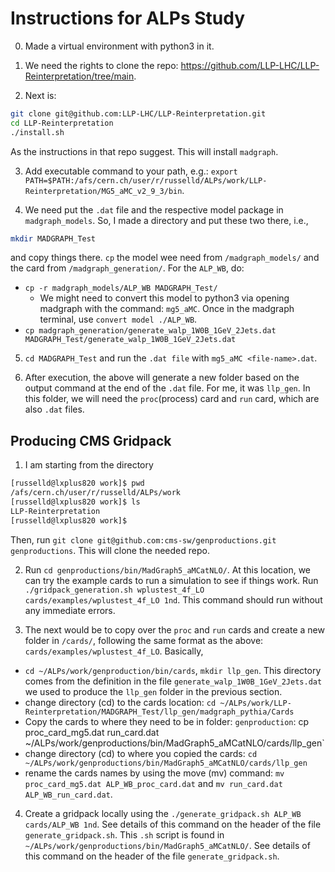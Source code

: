 # Instructions for ALPs Study
0. Made a virtual environment with python3 in it.

1. We need the rights to clone the repo: https://github.com/LLP-LHC/LLP-Reinterpretation/tree/main.
2. Next is: 
```bash
git clone git@github.com:LLP-LHC/LLP-Reinterpretation.git
cd LLP-Reinterpretation
./install.sh
```
As the instructions in that repo suggest. This will install `madgraph`.

3. Add executable command to your path, e.g.: `export PATH=$PATH:/afs/cern.ch/user/r/russelld/ALPs/work/LLP-Reinterpretation/MG5_aMC_v2_9_3/bin`.

4. We need put the `.dat` file and the respective model package in `madgraph_models`. So, I made a directory and put these two there, i.e.,
```bash
mkdir MADGRAPH_Test
```
and copy things there. `cp` the model wee need from `/madgraph_models/` and the card from `/madgraph_generation/`. For the `ALP_WB`, do:
 * `cp -r madgraph_models/ALP_WB MADGRAPH_Test/`
    * We might need to convert this model to python3 via opening madgraph with the command: `mg5_aMC`. Once in the madgraph terminal, use `convert model ./ALP_WB`. 
 * `cp madgraph_generation/generate_walp_1W0B_1GeV_2Jets.dat MADGRAPH_Test/generate_walp_1W0B_1GeV_2Jets.dat`

5. `cd MADGRAPH_Test` and run the `.dat file` with `mg5_aMC <file-name>.dat`.

6. After execution, the above will generate a new folder based on the output command at the end of the `.dat` file. For me, it was `llp_gen`. In this folder, we will need the `proc`(process) card and `run` card, which are also `.dat` files.


## Producing CMS Gridpack

1. I am starting from the directory 
```bash
[russelld@lxplus820 work]$ pwd
/afs/cern.ch/user/r/russelld/ALPs/work
[russelld@lxplus820 work]$ ls
LLP-Reinterpretation
[russelld@lxplus820 work]$
```
Then, run `git clone git@github.com:cms-sw/genproductions.git genproductions`. This will clone the needed repo.

2. Run `cd genproductions/bin/MadGraph5_aMCatNLO/`. At this location, we can try the example cards to run a simulation to see if things work. Run `./gridpack_generation.sh wplustest_4f_LO cards/examples/wplustest_4f_LO 1nd`. This command should run without any immediate errors.

3. The next would be to copy over the `proc` and `run` cards and create a new folder in `/cards/`, following the same format as the above: `cards/examples/wplustest_4f_LO`. Basically,
  * `cd ~/ALPs/work/genproduction/bin/cards`, `mkdir llp_gen`. This directory comes from the definition in the file `generate_walp_1W0B_1GeV_2Jets.dat` we used to produce the `llp_gen` folder in the previous section.
  * change directory (cd) to the cards location: `cd ~/ALPs/work/LLP-Reinterpretation/MADGRAPH_Test/llp_gen/madgraph_pythia/Cards`
  * Copy the cards to where they need to be in folder: `genproduction`: cp proc_card_mg5.dat run_card.dat ~/ALPs/work/genproductions/bin/MadGraph5_aMCatNLO/cards/llp_gen`
  * change directory (cd) to where you copied the cards:  `cd ~/ALPs/work/genproductions/bin/MadGraph5_aMCatNLO/cards/llp_gen` 
  * rename the cards names by using the move (mv) command: `mv proc_card_mg5.dat ALP_WB_proc_card.dat` and `mv run_card.dat ALP_WB_run_card.dat`.

4. Create a gridpack locally using the `./generate_gridpack.sh ALP_WB cards/ALP_WB 1nd`. See details of this command on the header of the file `generate_gridpack.sh`. This `.sh` script is found in `~/ALPs/work/genproductions/bin/MadGraph5_aMCatNLO/`. See details of this command on the header of the file `generate_gridpack.sh`.


